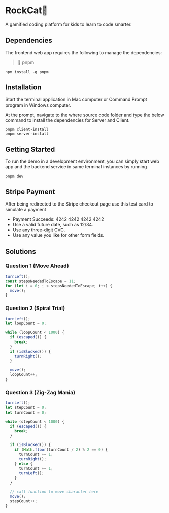 # RockCat:rocket:

A gamified coding platform for kids to learn to code smarter.

## Dependencies

The frontend web app requires the following to manage the dependencies:

> :star2: pnpm

    npm install -g pnpm

## Installation

Start the terminal application in Mac computer or Command Prompt program in Windows computer.

At the prompt, navigate to the where source code folder and type the below command to install the dependencies for Server and Client.

    pnpm client-install
    pnpm server-install

## Getting Started

To run the demo in a development environment, you can simply start web app and the backend service in same terminal instances by running

    pnpm dev

## Stripe Payment

After being redirected to the Stripe checkout page use this test card to simulate a payment

- Payment Succeeds: 4242 4242 4242 4242
- Use a valid future date, such as 12/34.
- Use any three-digit CVC.
- Use any value you like for other form fields.

## Solutions

### Question 1 (Move Ahead)

```js
turnLeft();
const stepsNeededToEscape = 11;
for (let i = 0; i < stepsNeededToEscape; i++) {
  move();
}
```

### Question 2 (Spiral Trial)

```js
turnLeft();
let loopCount = 0;

while (loopCount < 1000) {
  if (escaped()) {
    break;
  }
  if (isBlocked()) {
    turnRight();
  }

  move();
  loopCount++;
}
```

### Question 3 (Zig-Zag Mania)

```js
turnLeft();
let stepCount = 0;
let turnCount = 0;

while (stepCount < 1000) {
  if (escaped()) {
    break;
  }

  if (isBlocked()) {
    if (Math.floor(turnCount / 2) % 2 == 0) {
      turnCount += 1;
      turnRight();
    } else {
      turnCount += 1;
      turnLeft();
    }
  }

  // call function to move character here
  move();
  stepCount++;
}
```
